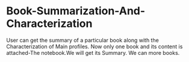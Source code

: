 # Book-Summarization-And-Characterization
User can get the summary of a particular book along with the Characterization of Main profiles.
Now only one book and its content is attached-The notebook.We will get its Summary. We can more books.
